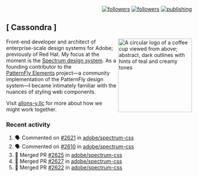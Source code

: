 <p align="right"><a rel="me" href="https://front-end.social/@castastrophe">
    <img alt="followers" title="Follow me on Mastodon" src="https://img.shields.io/mastodon/follow/109297102751309835?domain=https%3A%2F%2Ffront-end.social&label=Follow&logo=mastodon&logoColor=white&style=for-the-badge&labelColor=008080&color=006969"/></a>
  <a href="https://codepen.io/castastrophe/">
    <img alt="followers" title="Follow me on CodePen" src="https://img.shields.io/badge/23-1?color=640464&labelColor=7c007c&style=for-the-badge&logo=codepen&label=Follow"/></a>
<a href="https://castastrophe.medium.com/">
    <img alt="publishing" title="View articles on Medium" src="https://img.shields.io/badge/107-1?color=666&labelColor=444&label=subscribe&logo=medium&logoColor=white&style=for-the-badge"/></a>
</p>

## [&nbsp;Cassondra&nbsp;]

<img align="right" src="https://github-production-user-asset-6210df.s3.amazonaws.com/1840295/253016758-ba468774-1cd3-42c2-8f43-947b5eeb5edf.png" height="200" alt="A circular logo of a coffee cup viewed from above; abstract, dark outlines with hints of teal and creamy tones">

Front-end developer and architect of enterprise-scale design systems for Adobe; previously of Red Hat. My focus at the moment is the [Spectrum design system](https://github.com/adobe/spectrum-css). As a founding contributor to the [PatternFly&nbsp;Elements](https://github.com/patternfly/patternfly-elements) project&mdash;a community implementation of the PatternFly design system&mdash;I became intimately familiar with the nuances of styling web components.

Visit [allons-y.llc](http://allons-y.llc/) for more about how we might work together.

### Recent activity

<!--START_SECTION:activity-->
1. 🗣 Commented on [#2621](https://github.com/adobe/spectrum-css/pull/2621#issuecomment-2034611989) in [adobe/spectrum-css](https://github.com/adobe/spectrum-css)
2. 🗣 Commented on [#2610](https://github.com/adobe/spectrum-css/pull/2610#issuecomment-2034544229) in [adobe/spectrum-css](https://github.com/adobe/spectrum-css)
3. 🎉 Merged PR [#2625](https://github.com/adobe/spectrum-css/pull/2625) in [adobe/spectrum-css](https://github.com/adobe/spectrum-css)
4. 🎉 Merged PR [#2627](https://github.com/adobe/spectrum-css/pull/2627) in [adobe/spectrum-css](https://github.com/adobe/spectrum-css)
5. 🎉 Merged PR [#2622](https://github.com/adobe/spectrum-css/pull/2622) in [adobe/spectrum-css](https://github.com/adobe/spectrum-css)
<!--END_SECTION:activity-->

